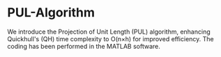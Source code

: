 # PUL-Algorithm

We introduce the Projection of Unit Length (PUL) algorithm, enhancing Quickhull's (QH) time complexity to O(n×h) for improved efficiency.
The coding has been performed in the MATLAB software.
